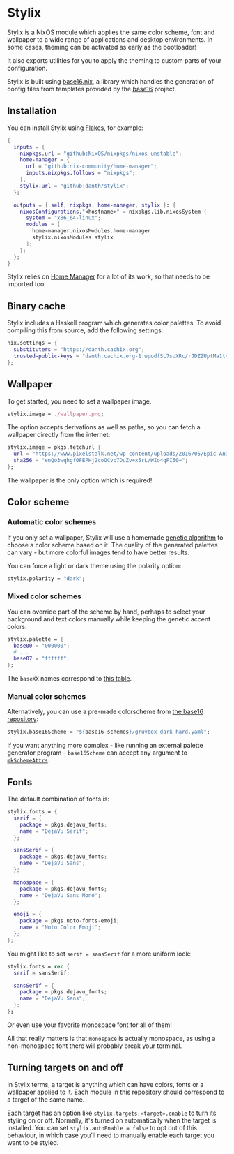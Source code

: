 # Stylix

Stylix is a NixOS module which applies the same color scheme, font and
wallpaper to a wide range of applications and desktop environments.
In some cases, theming can be activated as early as the bootloader!

It also exports utilities for you to apply the theming to custom parts of your
configuration.

Stylix is built using [base16.nix](https://github.com/SenchoPens/base16.nix#readme),
a library which handles the generation of config files from templates provided by
the [base16](https://github.com/chriskempson/base16#readme) project.

## Installation

You can install Stylix using [Flakes](https://nixos.wiki/wiki/Flakes),
for example:

```nix
{
  inputs = {
    nixpkgs.url = "github:NixOS/nixpkgs/nixos-unstable";
    home-manager = {
      url = "github:nix-community/home-manager";
      inputs.nixpkgs.follows = "nixpkgs";
    };
    stylix.url = "github:danth/stylix";
  };

  outputs = { self, nixpkgs, home-manager, stylix }: {
    nixosConfigurations."<hostname>" = nixpkgs.lib.nixosSystem {
      system = "x86_64-linux";
      modules = [
        home-manager.nixosModules.home-manager
        stylix.nixosModules.stylix
      ];
    };
  };
}
```

Stylix relies on [Home Manager](https://github.com/nix-community/home-manager)
for a lot of its work, so that needs to be imported too.

## Binary cache

Stylix includes a Haskell program which generates color palettes.
To avoid compiling this from source, add the following settings:

```nix
nix.settings = {
  substituters = "https://danth.cachix.org";
  trusted-public-keys = "danth.cachix.org-1:wpodfSL7suXRc/rJDZZUptMa1t4MJ795hemRN0q84vI=";
};
```

## Wallpaper

To get started, you need to set a wallpaper image.

```nix
stylix.image = ./wallpaper.png;
```

The option accepts derivations as well as paths, so you can fetch a wallpaper
directly from the internet:

```nix
stylix.image = pkgs.fetchurl {
  url = "https://www.pixelstalk.net/wp-content/uploads/2016/05/Epic-Anime-Awesome-Wallpapers.jpg";
  sha256 = "enQo3wqhgf0FEPHj2coOCvo7DuZv+x5rL/WIo4qPI50=";
};
```

The wallpaper is the only option which is required!

## Color scheme

### Automatic color schemes

If you only set a wallpaper, Stylix will use a homemade
[genetic algorithm](https://en.wikipedia.org/wiki/Genetic_algorithm)
to choose a color scheme based on it. The quality of the generated palettes can
vary - but more colorful images tend to have better results.

You can force a light or dark theme using the polarity option:

```nix
stylix.polarity = "dark";
```

### Mixed color schemes

You can override part of the scheme by hand, perhaps to select your background
and text colors manually while keeping the genetic accent colors:

```nix
stylix.palette = {
  base00 = "000000";
  # ...
  base07 = "ffffff";
};
```

The `baseXX` names correspond to
[this table](https://github.com/chriskempson/base16/blob/main/styling.md#styling-guidelines).

### Manual color schemes

Alternatively, you can use a pre-made colorscheme from
[the base16 repository](https://github.com/base16-project/base16-schemes):

```nix
stylix.base16Scheme = "${base16-schemes}/gruvbox-dark-hard.yaml";
```

If you want anything more complex - like running an external palette generator
program - `base16Scheme` can accept any argument to
[`mkSchemeAttrs`](https://github.com/SenchoPens/base16.nix/blob/main/DOCUMENTATION.md#mkschemeattrs).

## Fonts

The default combination of fonts is:

```nix
stylix.fonts = {
  serif = {
    package = pkgs.dejavu_fonts;
    name = "DejaVu Serif";
  };

  sansSerif = {
    package = pkgs.dejavu_fonts;
    name = "DejaVu Sans";
  };

  monospace = {
    package = pkgs.dejavu_fonts;
    name = "DejaVu Sans Mono";
  };

  emoji = {
    package = pkgs.noto-fonts-emoji;
    name = "Noto Color Emoji";
  };
};
```

You might like to set `serif = sansSerif` for a more uniform look:

```nix
stylix.fonts = rec {
  serif = sansSerif;

  sansSerif = {
    package = pkgs.dejavu_fonts;
    name = "DejaVu Sans";
  };
};
```

Or even use your favorite monospace font for all of them!

All that really matters is that `monospace` is actually monospace, as using a
non-monospace font there will probably break your terminal.

## Turning targets on and off

In Stylix terms, a target is anything which can have colors, fonts or a
wallpaper applied to it. Each module in this repository should correspond to a
target of the same name.

Each target has an option like `stylix.targets.«target».enable` to turn its
styling on or off. Normally, it's turned on automatically when the target is
installed. You can set `stylix.autoEnable = false` to opt out of this
behaviour, in which case you'll need to manually enable each target you want to
be styled.
